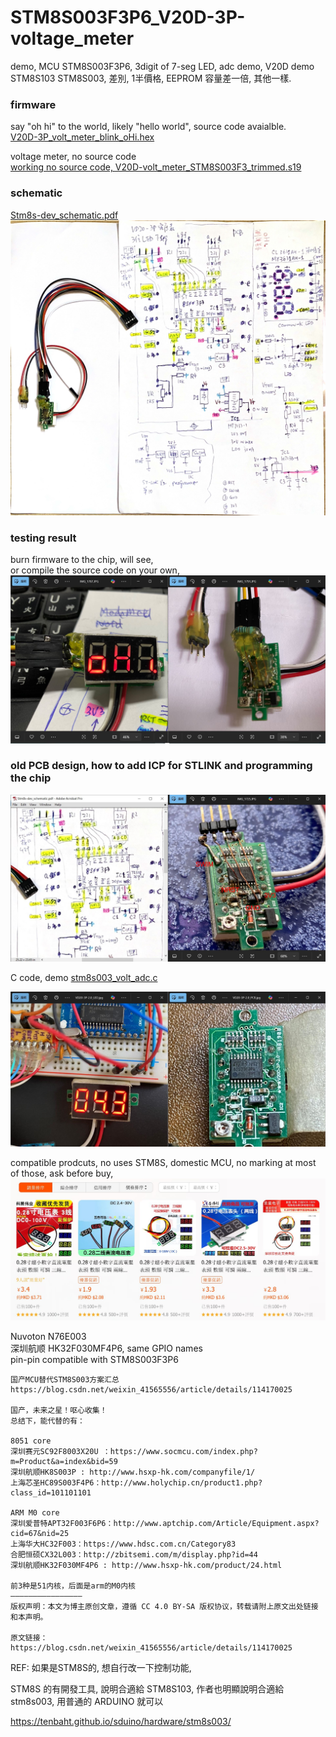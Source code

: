 # STM8S003F3P6_V20D-3P-voltage_meter
demo, MCU STM8S003F3P6, 3digit of 7-seg LED, adc demo, V20D demo  
STM8S103 STM8S003, 差別, 1半價格, EEPROM 容量差一倍, 其他一樣.  

### firmware
say "oh hi" to the world, likely "hello world", source code avaialble.  
[V20D-3P_volt_meter_blink_oHi.hex](firmware/V20D-3P_volt_meter_blink_oHi.hex)  

voltage meter, no source code  
[working no source code, V20D-volt_meter_STM8S003F3_trimmed.s19](firmware/V20D-volt_meter_STM8S003F3_trimmed.s19)  

### schematic
[Stm8s-dev_schematic.pdf](Stm8s-dev_schematic.pdf)  
![Stm8s-dev_schematic.jpg](Stm8s-dev_schematic.jpg)

### testing result
burn firmware to the chip, will see,  
or compile the source code on your own,  
![says_oh-hi.JPG](says_oh-hi.JPG)

### old PCB design, how to add ICP for STLINK and programming the chip
![add_ICP_headers.JPG](add_ICP_headers.JPG)


C code, demo
[stm8s003_volt_adc.c](stm8s003_volt_adc.c)  

![VD20-3P-STM8S003_LED_VOLT_METER.JPG](VD20-3P-STM8S003_LED_VOLT_METER.JPG)   

compatible prodcuts, no uses STM8S, domestic MCU, no marking at most of those,
ask before buy,  
![VOL_TMETER.JPG](VOL_TMETER.JPG)  


Nuvoton N76E003  
深圳航顺 HK32F030MF4P6, same GPIO names  
pin-pin compatible with STM8S003F3P6  

```
国产MCU替代STM8S003方案汇总  
https://blog.csdn.net/weixin_41565556/article/details/114170025  
  
国产，未来之星！呕心收集！  
总结下，能代替的有：  

8051 core
深圳赛元SC92F8003X20U ：https://www.socmcu.com/index.php?m=Product&a=index&bid=59  
深圳航顺HK8S003P : http://www.hsxp-hk.com/companyfile/1/  
上海芯圣HC89S003F4P6：http://www.holychip.cn/product1.php?class_id=101101101  

ARM M0 core
深圳爱普特APT32F003F6P6：http://www.aptchip.com/Article/Equipment.aspx?cid=67&nid=25  
上海华大HC32F003：https://www.hdsc.com.cn/Category83  
合肥恒硕CX32L003：http://zbitsemi.com/m/display.php?id=44  
深圳航顺HK32F030MF4P6 : http://www.hsxp-hk.com/product/24.html
  
前3种是51内核，后面是arm的M0内核  
————————————————  
版权声明：本文为博主原创文章，遵循 CC 4.0 BY-SA 版权协议，转载请附上原文出处链接和本声明。  

原文链接：https://blog.csdn.net/weixin_41565556/article/details/114170025  
```


REF:
如果是STM8S的, 想自行改一下控制功能,  

STM8S 的有開發工具, 說明合適給 STM8S103, 作者也明顯說明合適給 stm8s003, 用普通的 ARDUINO 就可以  

https://tenbaht.github.io/sduino/hardware/stm8s003/  
